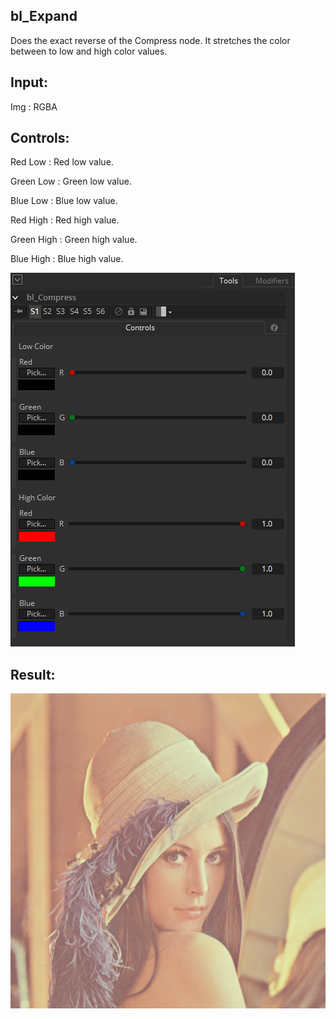 ## bl_Expand

Does the exact reverse of the Compress node. It stretches the color between to low and high color values.

## Input:

Img : RGBA

## Controls:

Red Low : Red low value.


Green Low : Green low value.


Blue Low : Blue low value.


Red High : Red high value.


Green High : Green high value.


Blue High : Blue high value.

![Screenshot](bl_Expand_INT.png)

## Result:

![Screenshot](bl_Expand.png)